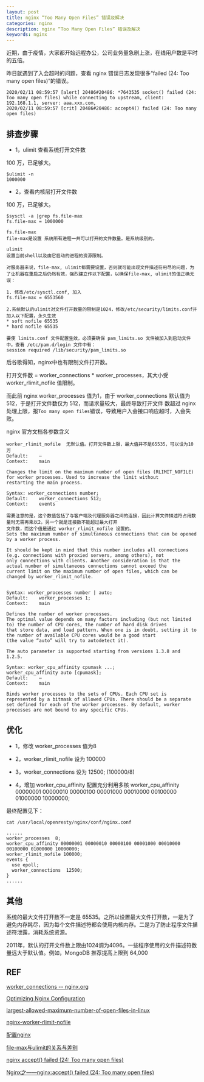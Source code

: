 ```yaml
---
layout: post
title: nginx “Too Many Open Files” 错误及解决
categories: nginx
description: nginx “Too Many Open Files” 错误及解决
keywords: nginx
---
```


近期，由于疫情，大家都开始远程办公，公司业务量急剧上涨，在线用户数是平时的五倍。

昨日就遇到了入会超时的问题，查看 nginx 错误日志发现很多“failed (24: Too many open files)”的错误。

```shell
2020/02/11 08:59:57 [alert] 20486#20486: *7643535 socket() failed (24: Too many open files) while connecting to upstream, client: 192.168.1.1, server: aaa.xxx.com,
2020/02/11 08:59:57 [crit] 20486#20486: accept4() failed (24: Too many open files)
```

## 排查步骤

- 1，ulimit 查看系统打开文件数

100 万，已足够大。

```shell
$ulimit -n
1000000
```

- 2，查看内核层打开文件数

100 万，已足够大。

```shell
$sysctl -a |grep fs.file-max
fs.file-max = 1000000
```

```
fs.file-max
file-max是设置 系统所有进程一共可以打开的文件数量。是系统级别的。

ulimit
设置当前shell以及由它启动的进程的资源限制。

对服务器来说，file-max, ulimit都需要设置，否则就可能出现文件描述符用尽的问题，为了让机器在重启之后仍然有效，强烈建立作以下配置，以确保file-max, ulimit的值正确无误：

1. 修改/etc/sysctl.conf, 加入             
fs.file-max = 6553560

2.系统默认的ulimit对文件打开数量的限制是1024，修改/etc/security/limits.conf并加入以下配置，永久生效
* soft nofile 65535 
* hard nofile 65535

要使 limits.conf 文件配置生效，必须要确保 pam_limits.so 文件被加入到启动文件中。查看 /etc/pam.d/login 文件中有：
session required /lib/security/pam_limits.so
```

后谷歌得知，nginx中也有限制文件打开数。

打开文件数 = worker_connections * worker_processes，其大小受 worker_rlimit_nofile 值限制。

而此前 nginx worker_processes 值为1，由于 worker_connections 默认值为 512，于是打开文件数仅为 512，而请求量较大，最终导致打开文件
数超过 nginx 处理上限，报`Too many open files`错误，导致用户入会接口响应超时，入会失败。


nginx 官方文档各参数含义

```
worker_rlimit_nofile  无默认值。打开文件数上限，最大值并不是65535，可以设为10 万
Default:	—
Context:	main

Changes the limit on the maximum number of open files (RLIMIT_NOFILE) for worker processes. Used to increase the limit without 
restarting the main process.

Syntax:	worker_connections number;
Default:	worker_connections 512;
Context:	events

需要注意的是，这个数值包括了与客户端及代理服务器之间的连接，因此计算文件描述符占用数量时无需再乘以2。另一个就是连接数不能超过最大打开
文件数，而这个值是通过 worker_rlimit_nofile 设置的。
Sets the maximum number of simultaneous connections that can be opened by a worker process.

It should be kept in mind that this number includes all connections (e.g. connections with proxied servers, among others), not
only connections with clients. Another consideration is that the actual number of simultaneous connections cannot exceed the 
current limit on the maximum number of open files, which can be changed by worker_rlimit_nofile.


Syntax:	worker_processes number | auto;
Default:	worker_processes 1;
Context:	main

Defines the number of worker processes.
The optimal value depends on many factors including (but not limited to) the number of CPU cores, the number of hard disk drives 
that store data, and load pattern. When one is in doubt, setting it to the number of available CPU cores would be a good start 
(the value “auto” will try to autodetect it).

The auto parameter is supported starting from versions 1.3.8 and 1.2.5.

Syntax:	worker_cpu_affinity cpumask ...;
worker_cpu_affinity auto [cpumask];
Default:	—
Context:	main

Binds worker processes to the sets of CPUs. Each CPU set is represented by a bitmask of allowed CPUs. There should be a separate 
set defined for each of the worker processes. By default, worker processes are not bound to any specific CPUs.
```

## 优化

- 1，修改 worker_processes 值为8

- 2，worker_rlimit_nofile 设为 100000

- 3，worker_connections 设为 12500; (100000/8)

- 4，增加 worker_cpu_affinity 配置充分利用多核
worker_cpu_affinity 00000001 00000010 00000100 00001000 00010000 00100000 01000000 10000000;

最终配置见下：

```
cat /usr/local/openresty/nginx/conf/nginx.conf

......
worker_processes  8;
worker_cpu_affinity 00000001 00000010 00000100 00001000 00010000 00100000 01000000 10000000;
worker_rlimit_nofile 100000;
events {
  use epoll;
  worker_connections  12500;
}
......

```


## 其他

系统的最大文件打开数不一定是 65535。之所以设置最大文件打开数，一是为了避免内存耗尽，因为每个文件描述符都会使用内核内存。二是为了防止程序文件描述符泄露，消耗系统资源。

2011年，默认的打开文件数上限由1024调为4096。一些程序使用的文件描述符数量远大于默认值。例如，MongoDB 推荐提高上限到 64,000


## REF

[worker_connections -- nginx.org](https://nginx.org/en/docs/ngx_core_module.html?&_ga=2.159146106.1928714280.1581517224-266900567.1581517224#worker_connections)

[Optimizing Nginx Configuration](https://easyengine.io/tutorials/nginx/optimization/)

[largest-allowed-maximum-number-of-open-files-in-linux](https://unix.stackexchange.com/questions/334187/largest-allowed-maximum-number-of-open-files-in-linux)

[nginx-worker-rlimit-nofile](https://stackoverflow.com/questions/37591784/nginx-worker-rlimit-nofile)

[配置nginx](https://www.jianshu.com/p/81445f571590)

[file-max与ulimit的关系与差别](https://www.cnblogs.com/zengkefu/p/5592117.html)

[nginx accept() failed (24: Too many open files)](https://www.cnblogs.com/jkko123/p/6294586.html)

[Nginx之——nginx:accept() failed (24: Too many open files)](https://blog.csdn.net/l1028386804/article/details/51425325)
